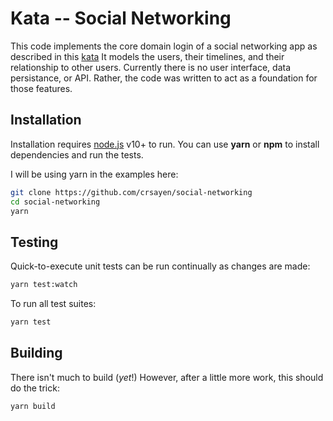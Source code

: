 # **Kata**  -- Social Networking

This code implements the core domain login of a social networking app as described in this [kata](kata.md)
It models the users, their timelines, and their relationship to other users. Currently there is no user interface, data persistance, or API. Rather, the code was written to act as a foundation for those features. 

## Installation

Installation requires [node.js](https://nodejs.org/) v10+ to run.
You can use **yarn** or **npm** to install dependencies and run the tests. 

I will be using yarn in the examples here:
```sh
git clone https://github.com/crsayen/social-networking
cd social-networking
yarn
```

## Testing

Quick-to-execute unit tests can be run continually as changes are made:
```sh
yarn test:watch
```

To run all test suites:
```sh
yarn test
```

## Building
There isn't much to build (*yet*!)
However, after a little more work, this should do the trick:
```sh
yarn build
```
